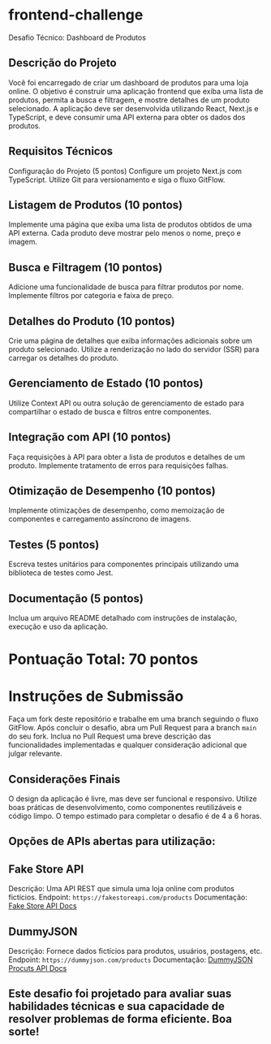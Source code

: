 # frontend-challenge

Desafio Técnico: Dashboard de Produtos

## Descrição do Projeto

Você foi encarregado de criar um dashboard de produtos para uma loja online. O objetivo é construir uma aplicação frontend que exiba uma lista de produtos, permita a busca e filtragem, e mostre detalhes de um produto selecionado. A aplicação deve ser desenvolvida utilizando React, Next.js e TypeScript, e deve consumir uma API externa para obter os dados dos produtos.

## Requisitos Técnicos

Configuração do Projeto (5 pontos)
Configure um projeto Next.js com TypeScript.
Utilize Git para versionamento e siga o fluxo GitFlow.

## Listagem de Produtos (10 pontos)

Implemente uma página que exiba uma lista de produtos obtidos de uma API externa.
Cada produto deve mostrar pelo menos o nome, preço e imagem.

## Busca e Filtragem (10 pontos)

Adicione uma funcionalidade de busca para filtrar produtos por nome.
Implemente filtros por categoria e faixa de preço.

## Detalhes do Produto (10 pontos)

Crie uma página de detalhes que exiba informações adicionais sobre um produto selecionado.
Utilize a renderização no lado do servidor (SSR) para carregar os detalhes do produto.

## Gerenciamento de Estado (10 pontos)

Utilize Context API ou outra solução de gerenciamento de estado para compartilhar o estado de busca e filtros entre componentes.

## Integração com API (10 pontos)

Faça requisições à API para obter a lista de produtos e detalhes de um produto.
Implemente tratamento de erros para requisições falhas.

## Otimização de Desempenho (10 pontos)

Implemente otimizações de desempenho, como memoização de componentes e carregamento assíncrono de imagens.

## Testes (5 pontos)

Escreva testes unitários para componentes principais utilizando uma biblioteca de testes como Jest.

## Documentação (5 pontos)

Inclua um arquivo README detalhado com instruções de instalação, execução e uso da aplicação.

# Pontuação Total: 70 pontos

# Instruções de Submissão

Faça um fork deste repositório e trabalhe em uma branch seguindo o fluxo GitFlow.
Após concluir o desafio, abra um Pull Request para a branch `main` do seu fork.
Inclua no Pull Request uma breve descrição das funcionalidades implementadas e qualquer consideração adicional que julgar relevante.

## Considerações Finais

O design da aplicação é livre, mas deve ser funcional e responsivo.
Utilize boas práticas de desenvolvimento, como componentes reutilizáveis e código limpo.
O tempo estimado para completar o desafio é de 4 a 6 horas.

## Opções de APIs abertas para utilização:

## Fake Store API

Descrição: Uma API REST que simula uma loja online com produtos fictícios.
Endpoint: `https://fakestoreapi.com/products`
Documentação: [Fake Store API Docs](https://fakestoreapi.com/docs)

## DummyJSON

Descrição: Fornece dados fictícios para produtos, usuários, postagens, etc.
Endpoint: `https://dummyjson.com/products`
Documentação: [DummyJSON Procuts API Docs](https://dummyjson.com/docs/products)

## Este desafio foi projetado para avaliar suas habilidades técnicas e sua capacidade de resolver problemas de forma eficiente. Boa sorte!
